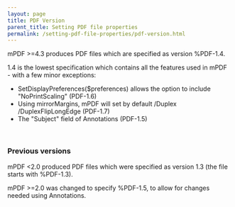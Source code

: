 ```yaml
---
layout: page
title: PDF Version
parent_title: Setting PDF file properties
permalink: /setting-pdf-file-properties/pdf-version.html
---
```


<div id="bpmbook" class="bpmbook" style="direction:ltr;">
<div class="topic_user_field">
<div id="U0">
<p>mPDF &gt;=4.3 produces PDF files which are specified as version %PDF-1.4.</p>
<p>1.4 is the lowest specification which contains all the features used in mPDF - with a few minor exceptions:</p>
<ul>
<li>SetDisplayPreferences($preferences) allows the option to include "NoPrintScaling" (PDF-1.6)</li>
<li>Using mirrorMargins, mPDF will set by default /Duplex /DuplexFlipLongEdge (PDF-1.7)</li>
<li>The "Subject" field of Annotations (PDF-1.5)</li>
</ul>
<p>&nbsp;</p>
<h3>Previous versions</h3>
<p>mPDF &lt;2.0 produced PDF files which were specified as version 1.3 (the file starts with %PDF-1.3).</p>
<p>mPDF &gt;=2.0 was changed to specify %PDF-1.5, to allow for changes needed using Annotations.</p>
</div>
</div>

